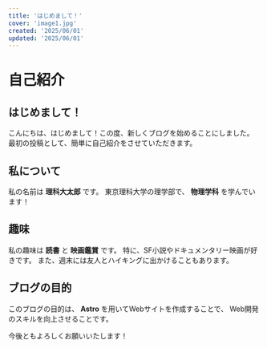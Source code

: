 ```yaml
---
title: 'はじめまして！'
cover: 'image1.jpg'
created: '2025/06/01'
updated: '2025/06/01'
---
```


# 自己紹介

## はじめまして！

こんにちは、はじめまして！この度、新しくブログを始めることにしました。
最初の投稿として、簡単に自己紹介をさせていただきます。

## 私について
私の名前は **理科大太郎** です。
東京理科大学の理学部で、 **物理学科** を学んでいます！

## 趣味
私の趣味は **読書** と **映画鑑賞** です。
特に、SF小説やドキュメンタリー映画が好きです。
また、週末には友人とハイキングに出かけることもあります。

## ブログの目的
このブログの目的は、 **Astro** を用いてWebサイトを作成することで、
Web開発のスキルを向上させることです。

今後ともよろしくお願いいたします！
